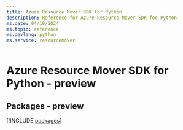 ```yaml
---
title: Azure Resource Mover SDK for Python
description: Reference for Azure Resource Mover SDK for Python
ms.date: 04/19/2024
ms.topic: reference
ms.devlang: python
ms.service: resourcemover
---
```

# Azure Resource Mover SDK for Python - preview
## Packages - preview
[!INCLUDE [packages](resource-mover-index.md)]
